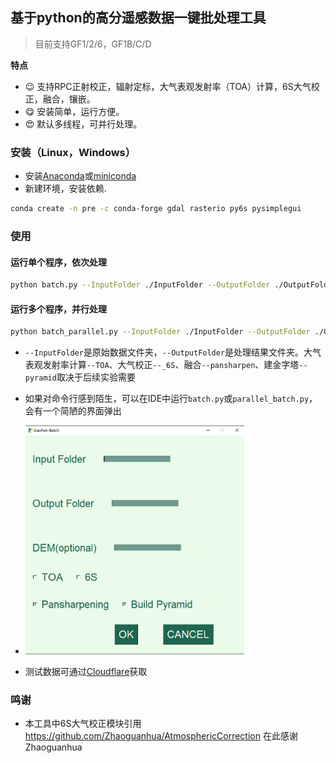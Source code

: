 ## 基于python的高分遥感数据一键批处理工具

>目前支持GF1/2/6，GF1B/C/D

**特点**
- :wink: 支持RPC正射校正，辐射定标，大气表观发射率（TOA）计算，6S大气校正，融合，镶嵌。
- :yum: 安装简单，运行方便。
- :heart_eyes: 默认多线程，可并行处理。

### 安装（Linux，Windows）

* 安装[Anaconda](https://docs.anaconda.com/anaconda/install/)或[miniconda](https://docs.conda.io/projects/conda/en/latest/user-guide/install/)
* 新建环境，安装依赖.
```bash
conda create -n pre -c conda-forge gdal rasterio py6s pysimplegui
```

### 使用
#### 运行单个程序，依次处理
```bash
python batch.py --InputFolder ./InputFolder --OutputFolder ./OutputFolder --TOA --_6S --pansharpen --pyramid
```
#### 运行多个程序，并行处理
```bash
python batch_parallel.py --InputFolder ./InputFolder --OutputFolder ./OutputFolder --TOA --_6S --pansharpen --pyramid --n_parallel 3
```
* `--InputFolder`是原始数据文件夹，`--OutputFolder`是处理结果文件夹。大气表观发射率计算`--TOA`、大气校正`--_6S`、融合`--pansharpen`、建金字塔`--pyramid`取决于后续实验需要
* 如果对命令行感到陌生，可以在IDE中运行`batch.py`或`parallel_batch.py`，会有一个简陋的界面弹出

* <img src="doc/gui.png" width="350">

* 测试数据可通过[Cloudflare](https://github.com/GenghisYoung233/Gaofen-Batch/issues/1#issuecomment-1308188719)获取


### 鸣谢
* 本工具中6S大气校正模块引用 https://github.com/Zhaoguanhua/AtmosphericCorrection 在此感谢 Zhaoguanhua
